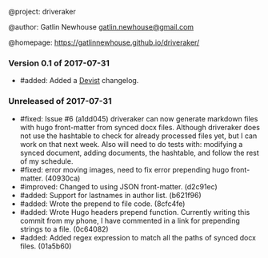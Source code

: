 @project: driveraker 

@author: Gatlin Newhouse <gatlin.newhouse@gmail.com>  

@homepage: https://gatlinnewhouse.github.io/driveraker/


### Version 0.1 of 2017-07-31
+ #added: Added a [Devist](https://github.com/duraki/devist) changelog.

### Unreleased of 2017-07-31
+ #fixed: Issue #6 (a1dd045)
    driveraker can now generate markdown files with hugo front-matter from synced docx files. Although driveraker does not use the hashtable to check for already processed files yet, but I can work on that next week. Also will need to do tests with: modifying a synced document, adding documents, the hashtable, and follow the rest of my schedule.
+ #fixed: error moving images, need to fix error prepending hugo front-matter. (40930ca)
+ #improved: Changed to using JSON front-matter. (d2c91ec)
+ #added: Support for lastnames in author list. (b621f96)
+ #added: Wrote the prepend to file code. (8cfc4fe)
+ #added: Wrote Hugo headers prepend function. Currently writing this commit from my phone, I have commented in a link for prepending strings to a file. (0c64082)
+ #added: Added regex expression to match all the paths of synced docx files. (01a5b60)

